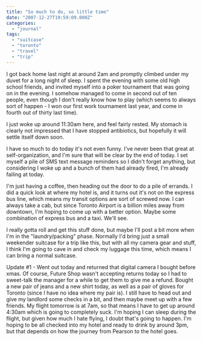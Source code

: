 ```yaml
---
title: "So much to do, so little time"
date: "2007-12-27T19:59:09.000Z"
categories: 
  - "journal"
tags: 
  - "suitcase"
  - "toronto"
  - "travel"
  - "trip"
---
```


I got back home last night at around 2am and promptly climbed under my duvet for a long night of sleep. I spent the evening with some old high school friends, and invited myself into a poker tournament that was going on in the evening. I somehow managed to come in second out of ten people, even though I don't really know how to play (which seems to always sort of happen - I won our first work tournament last year, and come in fourth out of thirty last time).

I just woke up around 11:30am here, and feel fairly rested. My stomach is clearly not impressed that I have stopped antibiotics, but hopefully it will settle itself down soon.

I have so much to do today it's not even funny. I've never been that great at self-organization, and I'm sure that will be clear by the end of today. I set myself a pile of SMS text message reminders so I didn't forget anything, but considering I woke up and a bunch of them had already fired, I'm already failing at today.

I'm just having a coffee, then heading out the door to do a pile of errands. I did a quick look at where my hotel is, and it turns out it's not on the express bus line, which means my transit options are sort of screwed now. I can always take a cab, but since Toronto Airport is a billion miles away from downtown, I'm hoping to come up with a better option. Maybe some combination of express bus and a taxi. We'll see.

I really gotta roll and get this stuff done, but maybe I'll post a bit more when I'm in the "laundry/packing" phase. Normally I'd bring just a small weekender suitcase for a trip like this, but with all my camera gear and stuff, I think I'm going to cave in and check my luggage this time, which means I can bring a normal suitcase.

Update #1 - Went out today and returned that digital camera I bought before xmas. Of course, Future Shop wasn't accepting returns today so I had to sweet-talk the manager for a while to get them to give me a refund. Bought a new pair of jeans and a new shirt today, as well as a pair of gloves for Toronto (since I have no idea where my pair is). I still have to head out and give my landlord some checks in a bit, and then maybe meet up with a few friends. My flight tomorrow is at 7am, so that means I have to get up around 4:30am which is going to completely suck. I'm hoping I can sleep during the flight, but given how much I hate flying, I doubt that's going to happen. I'm hoping to be all checked into my hotel and ready to drink by around 3pm, but that depends on how the journey from Pearson to the hotel goes.
